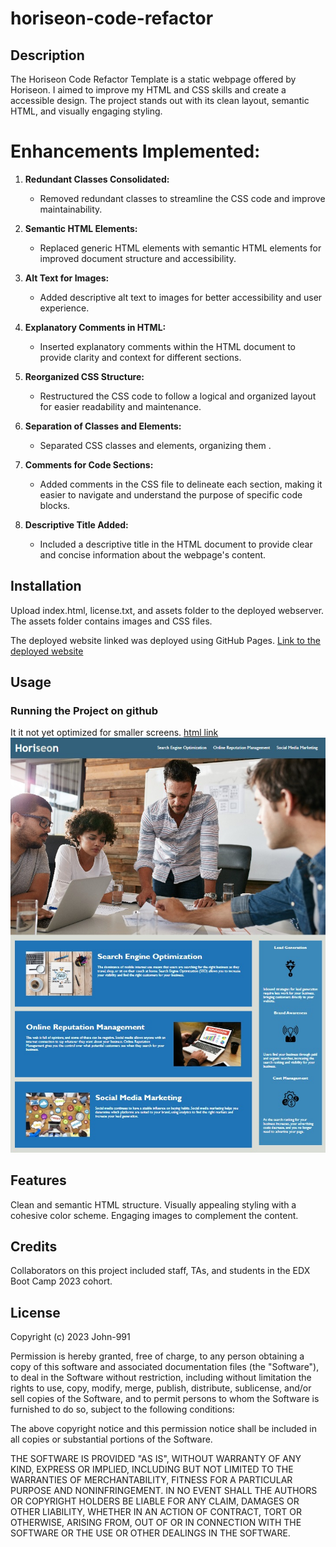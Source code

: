 # horiseon-code-refactor

## Description 
The Horiseon Code Refactor Template is a static webpage offered by Horiseon. I aimed to improve my HTML and CSS skills and create a accessible design. The project stands out with its clean layout, semantic HTML, and visually engaging styling.

# Enhancements Implemented:

1. **Redundant Classes Consolidated:**
   - Removed redundant classes to streamline the CSS code and improve maintainability.

2. **Semantic HTML Elements:**
   - Replaced generic HTML elements with semantic HTML elements for improved document structure and accessibility.

3. **Alt Text for Images:**
   - Added descriptive alt text to images for better accessibility and user experience.

4. **Explanatory Comments in HTML:**
   - Inserted explanatory comments within the HTML document to provide clarity and context for different sections.

5. **Reorganized CSS Structure:**
   - Restructured the CSS code to follow a logical and organized layout for easier readability and maintenance.

6. **Separation of Classes and Elements:**
   - Separated CSS classes and elements, organizing them .

7. **Comments for Code Sections:**
   - Added comments in the CSS file to delineate each section, making it easier to navigate and understand the purpose of specific code blocks.

8. **Descriptive Title Added:**
   - Included a descriptive title in the HTML document to provide clear and concise information about the webpage's content.

## Installation

Upload index.html, license.txt, and assets folder to the deployed webserver. The assets folder contains images and CSS files.

The deployed website linked was deployed using GitHub Pages.
[Link to the deployed website](https://john-991.github.io/horiseon-code-refactor/)

## Usage 

### Running the Project on github
It it not yet optimized for smaller screens.
[html link](starter/index.html)
![Project Logo](starter/assets/images/screenshot.jpg)



## Features

Clean and semantic HTML structure.
Visually appealing styling with a cohesive color scheme.
Engaging images to complement the content.

## Credits

Collaborators on this project included staff, TAs, and students in the EDX Boot Camp 2023 cohort. 

## License

Copyright (c) 2023 John-991

Permission is hereby granted, free of charge, to any person obtaining a copy
of this software and associated documentation files (the "Software"), to deal
in the Software without restriction, including without limitation the rights
to use, copy, modify, merge, publish, distribute, sublicense, and/or sell
copies of the Software, and to permit persons to whom the Software is
furnished to do so, subject to the following conditions:

The above copyright notice and this permission notice shall be included in all
copies or substantial portions of the Software.

THE SOFTWARE IS PROVIDED "AS IS", WITHOUT WARRANTY OF ANY KIND, EXPRESS OR
IMPLIED, INCLUDING BUT NOT LIMITED TO THE WARRANTIES OF MERCHANTABILITY,
FITNESS FOR A PARTICULAR PURPOSE AND NONINFRINGEMENT. IN NO EVENT SHALL THE
AUTHORS OR COPYRIGHT HOLDERS BE LIABLE FOR ANY CLAIM, DAMAGES OR OTHER
LIABILITY, WHETHER IN AN ACTION OF CONTRACT, TORT OR OTHERWISE, ARISING FROM,
OUT OF OR IN CONNECTION WITH THE SOFTWARE OR THE USE OR OTHER DEALINGS IN THE
SOFTWARE.
